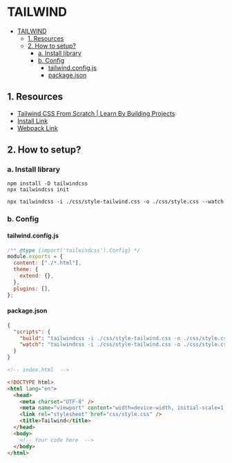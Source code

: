 # TAILWIND

- [TAILWIND](#tailwind)
  - [1. Resources](#1-resources)
  - [2. How to setup?](#2-how-to-setup)
    - [a. Install library](#a-install-library)
    - [b. Config](#b-config)
      - [tailwind.config.js](#tailwindconfigjs)
      - [package.json](#packagejson)

## 1. Resources

- [Tailwind CSS From Scratch | Learn By Building Projects](https://www.udemy.com/course/tailwind-from-scratch/)
- [Install Link](https://tailwindcss.com/docs/installation)
- [Webpack Link](https://webpack.js.org)

## 2. How to setup?

### a. Install library

```Shell
npm install -D tailwindcss
npx tailwindcss init

npx tailwindcss -i ./css/style-tailwind.css -o ./css/style.css --watch
```

### b. Config

#### tailwind.config.js

```js
/** @type {import('tailwindcss').Config} */
module.exports = {
  content: ["./*.html"],
  theme: {
    extend: {},
  },
  plugins: [],
};
```

#### package.json

```json
{
  "scripts": {
    "build": "tailwindcss -i ./css/style-tailwind.css -o ./css/style.css",
    "watch": "tailwindcss -i ./css/style-tailwind.css -o ./css/style.css --watch"
  }
}
```

```html
<!-- index.html  -->

<!DOCTYPE html>
<html lang="en">
  <head>
    <meta charset="UTF-8" />
    <meta name="viewport" content="width=device-width, initial-scale=1.0" />
    <link rel="stylesheet" href="css/style.css" />
    <title>Tailwind</title>
  </head>
  <body>
    <!-- Your code here  -->
  </body>
</html>
```
